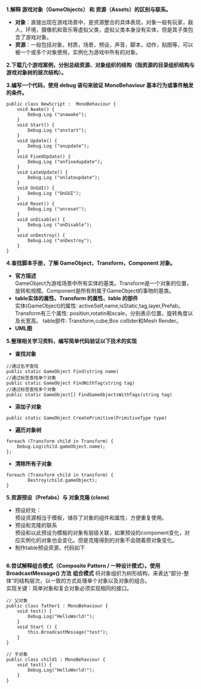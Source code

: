 **1.解释 游戏对象（GameObjects） 和 资源（Assets）的区别与联系。**

- **对象**：直接出现在游戏场景中，是资源整合的具体表现，对象一般有玩家，敌人，环境，摄像机和音乐等虚拟父类，虚拟父类本身没有实体，但是其子类包含了游戏对象。
- **资源**：一般包括对象，材质，场景，预设，声音，脚本，动作，贴图等，可以被一个或多个对象使用，实例化为游戏中所有的对象。

**2.下载几个游戏案例，分别总结资源、对象组织的结构（指资源的目录组织结构与游戏对象树的层次结构）。**

**3.编写一个代码，使用 debug 语句来验证 MonoBehaviour 基本行为或事件触发的条件。**

```
public class NewScript :  MonoBehaviour {
    void Awake() {
        Debug.Log ("onawake");
    }
    void Start() {
        Debug.Log ("onstart");
    }
    void Update() {
    	Debug.Log ("onupdate");
    }
    void FixedUpdate() {
    	Debug.Log ("onfixedupdate");	
    }
    void LateUpdate() {
    	Debug.Log ("onlateupdate");
    }
    void OnGUI() {
    	Debug.Log ("OnGUI");
    }
    void Reset() {
    	Debug.Log ("onreset");
    }
    void onDisable() {
    	Debug.Log ("onDisable");
    }
    void onDestroy() {
    	Debug.Log ("onDestroy");
    }
}
```
**4.查找脚本手册，了解 GameObject，Transform，Component 对象。**
- **官方描述**<br>GameObject为游戏场景中所有实体的基类。Transform是一个对象的位置，旋转和规模。Component是所有附属于GameObject的事物的基类。
- **table实体的属性、Transform 的属性、table 的部件**<br> 实体(GameObject)的属性: activeSelf,name,isStatic,tag,layer,Prefab。  Transform有三个属性: position,rotatin和scale，分别表示位置，旋转角度以及长宽高。  table部件: Transform,cube,Box collider和Mesh Render。
- **UML图**<br>


**5.整理相关学习资料，编写简单代码验证以下技术的实现**
- **查找对象**<br>
```
//通过名字查找
public static GameObject Find(string name)
//通过标签查找单个对象
public static GameObject FindWithTag(string tag)
//通过标签查找多个对象
public static GameObject[] FindGameObjectsWithTags(string tag)
```
- **添加子对象**<br>
```
public static GameObject CreatePrimitive(PrimitiveType type)
```
- **遍历对象树**<br>
```
foreach (Transform child in Transform) {
    Debug.Log(child.gameObject.name);
};
```
- **清除所有子对象**<br>
```
foreach (Transform child in transform) {
        Destroy(child.gameObject);
}
```

**5.资源预设（Prefabs）与 对象克隆 (clone)**
- 预设好处：<br>
预设资源相当于模板，储存了对象的组件和属性，方便重复使用。
- 预设和克隆的联系<br>
预设和以此预设为模板的对象有层级关联，如果预设的component变化，对应实例化的对象也会变化。但是克隆得到的对象不会随着原对象变化。
- 制作table预设资源，代码如下
```
```

**6.尝试解释组合模式（Composite Pattern / 一种设计模式）。使用 BroadcastMessage() 方法**
**组合模式** 将对象组织为树形结构，来表达“部分-整体”的结构层次，以一致的方式处理单个对象以及对象的组合。<br>
实现关键：简单对象和复合对象必须实现相同的接口。

```
// 父对象
public class father1 : MonoBehaviour {
    void test() {
        Debug.Log("HelloWorld!");
    }
    void Start () {
        this.BroadcastMessage("test");
    }
}

// 子对象
public class child1 : MonoBehaviour {
    void test() {
        Debug.Log("HelloWorld!");
    }
}
```

